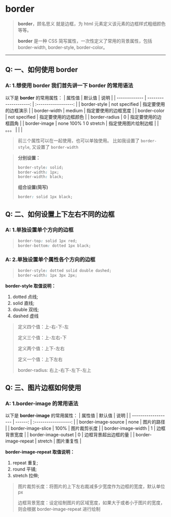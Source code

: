 <!--
 * @abstract: JianJie
 * @version: 0.0.1
 * @Author: bhabgs
 * @Date: 2020-06-01 08:58:04
 * @LastEditors: bhabgs
 * @LastEditTime: 2020-06-01 08:58:20
-->

# border

> **border**，顾名思义 就是边框，为 html 元素定义该元素的边框样式粗细颜色等等。
>
> **border** 是一种 CSS 简写属性，一次性定义了常用的背景属性，包括 border-width, border-style, border-color。

---

## Q: 一、如何使用 border

### A: 1.想使用 border 我们首先讲一下 border 的常用语法

以下是 **border** 的常用属性：
| 属性值 | 默认值 | 说明 |
| ------------- | --------------------: | :------------------: |
| border-style | not specified | 指定要使用的边框演示 |
| border-width | medium | 指定要使用的边框宽度 |
| border-color | not specified | 指定要使用的边框颜色 |
| border-radius | 0 | 指定要使用的边框圆角 |
| border-image | none 100% 1 0 stretch | 指定使用图片绘制边框 |
| 。。。 | | |

> 前三个属性可以在一起使用，也可以单独使用。
> 比如我设置了 `border-style`, 又设置了 `border-width`

> **分别设置：**
>
> ```css
> border-style: solid;
> border-width: 1px;
> border-width: black;
> ```
>
> **组合设置(简写)**
>
> ```css
> border: solid 1px black;
> ```

## Q: 二、如何设置上下左右不同的边框

### A: 1.单独设置单个方向的边框

> ```css
> border-top: solid 1px red;
> border-bottom: dotted 1px black;
> ```

### A: 2.单独设置单个属性各个方向的边框

> ```css
> border-style: dotted solid double dashed;
> border-width: 1px 3px 2px;
> ```

**border-style 取值说明：**

1. dotted 点线;
2. solid 直线;
3. double 双线;
4. dashed 虚线

> 定义四个值：上-右-下-左
>
> 定义三个值：上-左右-下
>
> 定义两个值：上下-左右
>
> 定义一个值：上下左右
>
> border-radius: 右上-右下-左下-左上

## Q: 三、图片边框如何使用

### A: 1.border-image 的常用语法

以下是 **border-image** 的常用属性：
| 属性值 | 默认值 | 说明 |
| ------------------- | ------: | :------------------: |
| border-image-source | none | 图片的路径 |
| border-image-slice | 100% | 图片裁剪长度 |
| border-image-width | 1 | 边框背景宽度 |
| border-image-outset | 0 | 边框背景超出边框的量 |
| border-image-repeat | stretch | 图片重复性 |

**border-image-repeat 取值说明：**

1. repeat 重复;
2. round 平铺;
3. stretch 拉伸;

> 图片裁剪长度：将图片的上下左右裁减多少宽度作为边框的宽度，默认单位 px
>
> 边框背景宽度：设定绘制图片的区域宽度，如果大于或者小于图片的宽度，则会根据 border-image-repeat 进行绘制
